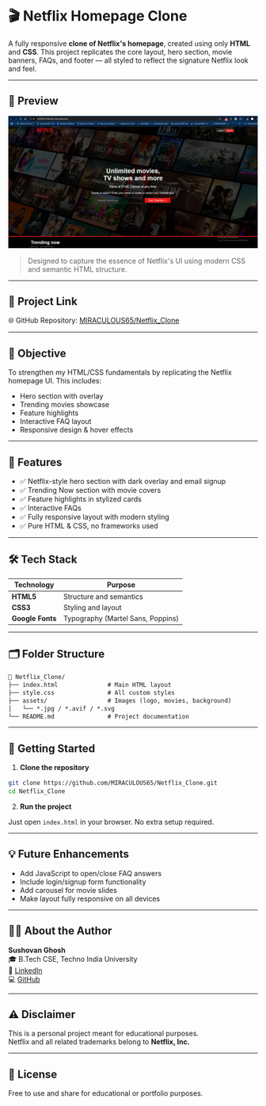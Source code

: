
# 🎬 Netflix Homepage Clone

A fully responsive **clone of Netflix's homepage**, created using only **HTML** and **CSS**. This project replicates the core layout, hero section, movie banners, FAQs, and footer — all styled to reflect the signature Netflix look and feel.

---

## 📸 Preview

![Netflix Clone Screenshot](./assets/Screenshot%202025-06-05%20183850.jpg)

> Designed to capture the essence of Netflix's UI using modern CSS and semantic HTML structure.

---

## 🔗 Project Link

🌐 GitHub Repository: [MIRACULOUS65/Netflix_Clone](https://github.com/MIRACULOUS65/Netflix_Clone)

---

## 🎯 Objective

To strengthen my HTML/CSS fundamentals by replicating the Netflix homepage UI. This includes:
- Hero section with overlay
- Trending movies showcase
- Feature highlights
- Interactive FAQ layout
- Responsive design & hover effects

---

## 🚀 Features

- ✅ Netflix-style hero section with dark overlay and email signup
- ✅ Trending Now section with movie covers
- ✅ Feature highlights in stylized cards
- ✅ Interactive FAQs
- ✅ Fully responsive layout with modern styling
- ✅ Pure HTML & CSS, no frameworks used

---

## 🛠️ Tech Stack

| Technology     | Purpose                          |
|----------------|----------------------------------|
| **HTML5**       | Structure and semantics          |
| **CSS3**        | Styling and layout               |
| **Google Fonts**| Typography (Martel Sans, Poppins) |

---

## 🗂️ Folder Structure

```
📁 Netflix_Clone/
├── index.html              # Main HTML layout
├── style.css               # All custom styles
├── assets/                 # Images (logo, movies, background)
│   └── *.jpg / *.avif / *.svg
└── README.md               # Project documentation
```

---

## 🧪 Getting Started

1. **Clone the repository**

```bash
git clone https://github.com/MIRACULOUS65/Netflix_Clone.git
cd Netflix_Clone
```

2. **Run the project**

Just open `index.html` in your browser. No extra setup required.

---

## 💡 Future Enhancements

- Add JavaScript to open/close FAQ answers
- Include login/signup form functionality
- Add carousel for movie slides
- Make layout fully responsive on all devices

---

## 🙋‍♂️ About the Author

**Sushovan Ghosh**  
🎓 B.Tech CSE, Techno India University  
🔗 [LinkedIn](https://www.linkedin.com/in/sushovan-ghosh)  
💻 [GitHub](https://github.com/MIRACULOUS65)

---

## ⚠️ Disclaimer

This is a personal project meant for educational purposes.  
Netflix and all related trademarks belong to **Netflix, Inc.**

---

## 📄 License

Free to use and share for educational or portfolio purposes.
